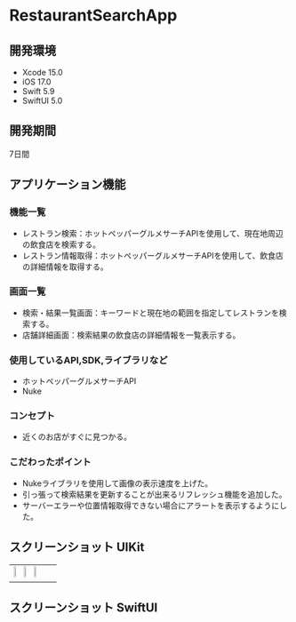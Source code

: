 # RestaurantSearchApp

## 開発環境
- Xcode 15.0
- iOS 17.0
- Swift 5.9
- SwiftUI 5.0

## 開発期間
7日間

## アプリケーション機能

### 機能一覧
- レストラン検索：ホットペッパーグルメサーチAPIを使用して、現在地周辺の飲食店を検索する。
- レストラン情報取得：ホットペッパーグルメサーチAPIを使用して、飲食店の詳細情報を取得する。

### 画面一覧
- 検索・結果一覧画面：キーワードと現在地の範囲を指定してレストランを検索する。
- 店舗詳細画面：検索結果の飲食店の詳細情報を一覧表示する。

### 使用しているAPI,SDK,ライブラリなど
- ホットペッパーグルメサーチAPI
- Nuke

### コンセプト
- 近くのお店がすぐに見つかる。

### こだわったポイント
- Nukeライブラリを使用して画像の表示速度を上げた。
- 引っ張って検索結果を更新することが出来るリフレッシュ機能を追加した。
- サーバーエラーや位置情報取得できない場合にアラートを表示するようにした。

## スクリーンショット UIKit
<table>
  <tr>
    <td>
      <img src="https://github.com/k20rs141/OmikujiApp/assets/90810018/453aac02-ef1e-4903-abda-ee10c8927293" width="20%">
      <img src="https://github.com/k20rs141/OmikujiApp/assets/90810018/1e069063-a8d1-42d3-a9cc-3f33e4602d43" width="20%">
      <img src="https://github.com/k20rs141/OmikujiApp/assets/90810018/234cc774-f0cc-40f9-a27b-0f07cbd02b0a" width="20%">
    </td>
  </tr>
</table>

## スクリーンショット SwiftUI
